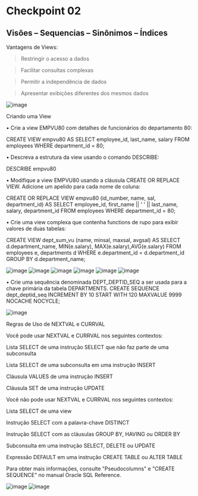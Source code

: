 # Checkpoint 02

## Visões – Sequencias – Sinônimos – Índices

Vantagens de Views:

>Restringir o acesso a dados

>Facilitar consultas complexas

>Permitir a independência de dados

>Apresentar exibições diferentes dos mesmos dados

![image](https://user-images.githubusercontent.com/82169520/232550003-14a8163a-cb01-40f0-afc3-d65c2ded98e3.png)

Criando uma View

• Crie a view EMPVU80 com detalhes de funcionários do departamento 80:

CREATE VIEW empvu80
AS SELECT employee_id, last_name, salary
FROM employees
WHERE department_id = 80;

• Descreva a estrutura da view usando o comando DESCRIBE:

DESCRIBE empvu80

• Modifique a view EMPVU80 usando a cláusula CREATE OR REPLACE VIEW. Adicione um apelido para cada nome de coluna:

CREATE OR REPLACE VIEW empvu80
(id_number, name, sal, department_id)
AS SELECT employee_id, first_name || ' '
|| last_name, salary, department_id
FROM employees
WHERE department_id = 80;

• Crie uma view complexa que contenha functions de rupo para exibir valores de duas tabelas:

CREATE VIEW dept_sum_vu
(name, minsal, maxsal, avgsal)
AS SELECT d.department_name, MIN(e.salary),
MAX(e.salary),AVG(e.salary)
FROM employees e, departments d
WHERE e.department_id = d.department_id
GROUP BY d.department_name;


![image](https://user-images.githubusercontent.com/82169520/232560801-df60d6eb-4d3c-4b88-bdd4-86fdf090fa65.png)
![image](https://user-images.githubusercontent.com/82169520/232560891-2466e38a-acc3-4cbf-b12e-7fe9c03f7b6b.png)
![image](https://user-images.githubusercontent.com/82169520/232560907-2c9cb716-491f-49cc-ba2a-faa43cd53b40.png)
![image](https://user-images.githubusercontent.com/82169520/232561028-f39c61fc-88d0-4c57-936f-23c699f861ae.png)
![image](https://user-images.githubusercontent.com/82169520/232561201-bead3403-d965-48bb-93bc-5d48d136bb43.png)
![image](https://user-images.githubusercontent.com/82169520/232561263-75dcbe3a-89b0-44d7-b688-24785626661f.png)

• Crie uma sequência denominada DEPT_DEPTID_SEQ a ser usada para a chave primária da tabela DEPARTMENTS.
CREATE SEQUENCE dept_deptid_seq
INCREMENT BY 10
START WITH 120
MAXVALUE 9999
NOCACHE
NOCYCLE;

![image](https://user-images.githubusercontent.com/82169520/232565771-99802763-2b77-494e-b55c-c80b1eb1843c.png)

Regras de Uso de NEXTVAL e CURRVAL

Você pode usar NEXTVAL e CURRVAL nos seguintes contextos:

Lista SELECT de uma instrução SELECT que não faz parte de uma subconsulta

Lista SELECT de uma subconsulta em uma instrução INSERT

Cláusula VALUES de uma instrução INSERT

Cláusula SET de uma instrução UPDATE

Você não pode usar NEXTVAL e CURRVAL nos seguintes contextos:

Lista SELECT de uma view

Instrução SELECT com a palavra-chave DISTINCT

Instrução SELECT com as cláusulas GROUP BY, HAVING ou ORDER BY

Subconsulta em uma instrução SELECT, DELETE ou UPDATE

Expressão DEFAULT em uma instrução CREATE TABLE ou ALTER TABLE

Para obter mais informações, consulte "Pseudocolumns" e "CREATE SEQUENCE"
no manual Oracle SQL Reference. 

![image](https://user-images.githubusercontent.com/82169520/232565911-5e19e326-8979-4c9c-860f-13233e40ea94.png)
![image](https://user-images.githubusercontent.com/82169520/232566006-39f24589-b635-4797-b59a-c0912df646ba.png)




